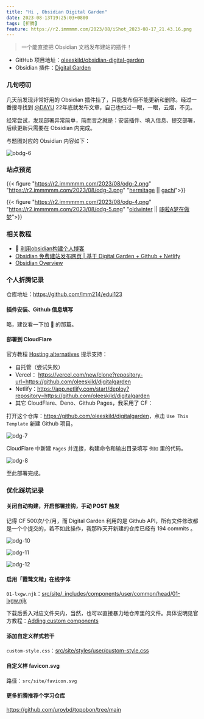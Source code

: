```yaml
---
title: "Hi , Obsidian Digital Garden"
date: 2023-08-13T19:25:03+0800
tags: [折腾]
feature: https://r2.immmmm.com/2023/08/iShot_2023-08-17_21.43.16.png
---
```


> 一个能直接把 Obsidian 文档发布建站的插件！

- GitHub 项目地址：[oleeskild/obsidian-digital-garden](https://github.com/oleeskild/obsidian-digital-garden)
- Obsidian 插件：[Digital Garden](obsidian://show-plugin?id=digitalgarden)

<!--more-->

### 几句唠叨

几天前发现非常好用的 Obsidian 插件挂了，只能发布但不能更新和删除。经过一番搜寻找到 [@DAYU](https://anotherdayu.com/2022/4222/) 22年底就发布文章，自己也扫过一眼，一眼，云烟，不见。

经常尝试，发现部署异常简单，简而言之就是：安装插件、填入信息、提交部署，后续更新只需要在 Obsidian 内完成。

与题图对应的 Obsidian 内容如下：

![obdg-6](https://r2.immmmm.com/2023/08/obdg-6.png)

### 站点预览

{{< figure "https://r2.immmmm.com/2023/08/odg-2.png" "https://r2.immmmm.com/2023/08/odg-3.png" "[hermitage](https://hermitage.utsob.me/) || [gachi](https://www.gachi.cn/)">}}

{{< figure "https://r2.immmmm.com/2023/08/odg-4.png" "https://r2.immmmm.com/2023/08/odg-5.png" "[oldwinter](https://notes.oldwinter.top/) ||    [哆啦A梦在做梦](https://zytomorrow.top/)">}}

### 相关教程

- 🌟 [利用obsidian构建个人博客](https://zytomorrow.top/%E6%8A%80%E6%9C%AF%E6%8A%98%E8%85%BE/%E5%88%A9%E7%94%A8obsidian%E6%9E%84%E5%BB%BA%E4%B8%AA%E4%BA%BA%E5%8D%9A%E5%AE%A2/)
- [Obsidian 免费建站发布网页 | 基于 Digital Garden + Github + Netlify](https://anotherdayu.com/2022/4222/)
- [Obsidian Overview](https://www.gachi.cn/%E8%BD%AF%E4%BB%B6%E4%BD%BF%E7%94%A8/obsidian/obsidian/)

### 个人折腾记录

仓库地址：<https://github.com/lmm214/edui123>

#### 插件安装、Github 信息填写

略，建议看一下加 🌟 的那篇。

#### 部署到 CloudFlare

官方教程 [Hosting alternatives](https://dg-docs.ole.dev/advanced/hosting-alternatives/) 提示支持：

- 自托管（尝试失败）
- Vercel： <https://vercel.com/new/clone?repository-url=https://github.com/oleeskild/digitalgarden>
- Netlify：<https://app.netlify.com/start/deploy?repository=https://github.com/oleeskild/digitalgarden>
- 其它 CloudFlare、Deno、Github Pages，我采用了 CF：

打开这个仓库：<https://github.com/oleeskild/digitalgarden>，点击 `Use This Template` 新建 Github 项目。

![odg-7](https://r2.immmmm.com/2023/08/odg-7.webp)

CloudFlare 中新建 `Pages` 并连接，构建命令和输出目录填写 `例如` 里的代码。

![odg-8](https://r2.immmmm.com/2023/08/odg-8.png)

至此部署完成。

### 优化踩坑记录

#### 关闭自动构建，开启部署挂钩，手动 POST 触发

记得 CF 500次/个/月，而 Digital Garden 利用的是 Github API，所有文件修改都是一个个提交的，若不如此操作，我那昨天开新建的仓库已经有 194 commits 。

![odg-10](https://r2.immmmm.com/2023/08/odg-10.png)

![odg-11](https://r2.immmmm.com/2023/08/odg-11.png)

![odg-12](https://r2.immmmm.com/2023/08/odg-12.png)

#### 启用「霞鹜文楷」在线字体

`01-lxgw.njk`：[src/site/_includes/components/user/common/head/01-lxgw.njk](https://github.com/lmm214/edui123/blob/main/src/site/_includes/components/user/common/head/01-lxgw.njk)

下载后丢入对应文件夹内，当然，也可以直接暴力地仓库里的文件。具体说明见官方教程：[Adding custom components](https://dg-docs.ole.dev/advanced/adding-custom-components/)

#### 添加自定义样式若干

`custom-style.css`：[src/site/styles/user/custom-style.css](https://github.com/lmm214/edui123/blob/main/src/site/styles/user/custom-style.css)

#### 自定义样 favicon.svg

路径：`src/site/favicon.svg`

#### 更多折腾推荐个学习仓库

<https://github.com/uroybd/topobon/tree/main>